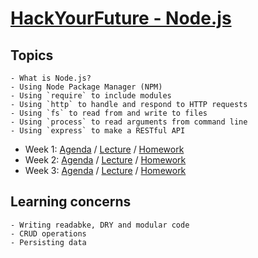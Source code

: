 # [HackYourFuture - Node.js](https://github.com/HackYourFutureBelgium/Node.js/wiki)

## Topics
```
- What is Node.js?
- Using Node Package Manager (NPM)
- Using `require` to include modules
- Using `http` to handle and respond to HTTP requests
- Using `fs` to read from and write to files
- Using `process` to read arguments from command line
- Using `express` to make a RESTful API
```

- Week 1: [Agenda](https://github.com/HackYourFutureBelgium/Node.js/wiki/Week-1) / [Lecture](https://github.com/hakanErgin/Node.js/tree/master/week1/lecture) / [Homework](https://github.com/hakanErgin/Node.js/tree/master/week1/homework)
- Week 2: [Agenda](https://github.com/HackYourFutureBelgium/Node.js/wiki/Week-2) / [Lecture](https://github.com/hakanErgin/Node.js/tree/master/week2/lecture) / [Homework](https://github.com/hakanErgin/Node.js/tree/master/week2/homework)
- Week 3: [Agenda](https://github.com/HackYourFutureBelgium/Node.js/wiki/Week-3) / [Lecture](https://github.com/hakanErgin/Node.js/tree/master/week3/lecture) / [Homework](https://github.com/hakanErgin/Node.js/tree/master/week3/homework)


## Learning concerns
```
- Writing readabke, DRY and modular code
- CRUD operations
- Persisting data
```
